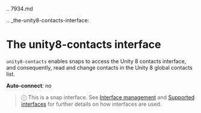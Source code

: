 .. 7934.md

.. _the-unity8-contacts-interface:

# The unity8-contacts interface

`unity8-contacts` enables snaps to access the Unity 8 contacts interface, and consequently, read and change contacts in the Unity 8 global contacts list.

**Auto-connect**: no

> ⓘ  This is a snap interface. See [Interface management](interface-management.md) and [Supported interfaces](supported-interfaces.md) for further details on how interfaces are used.